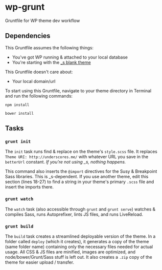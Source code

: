 # wp-grunt

Gruntfile for WP theme dev workflow

## Dependencies

This Gruntfile assumes the following things:

* You've got WP running & attached to your local database
* You're starting with the [_s blank theme](http://underscores.me)

This Gruntfile doesn't care about:

* Your local domain/url

To start using this Gruntfile, navigate to your theme directory in Terminal and run the following commands:

`npm install`

`bower install`

## Tasks

### `grunt init`

The `init` task runs find & replace on the theme's `style.scss` file. It replaces `Theme URI: http://underscores.me/` with whatever URL you save in the `betterUrl` constant. *If you're not using _s, nothing happens.*

This command also inserts the `@import` directives for the Susy & Breakpoint Sass libraries. This is _s-dependent. If you use another theme, edit this section (lines 18-27) to find a string in your theme's primary `.scss` file and insert the imports there.

### `grunt watch`

The `watch` task (also accessible through `grunt` and `grunt serve`) watches & compiles Sass, runs Autoprefixer, lints JS files, and runs LiveReload.

### `grunt build`

The `build` task creates a streamlined deployable version of the theme. In a folder called `deploy` (which it creates), it generates a copy of the theme (same folder name) containing only the necessary files needed for actual usage. All CSS & JS files are minified, images are optimized, and node/bower/Grunt/Sass stuff is left out. It also creates a `.zip` copy of the theme for easier upload / transfer.